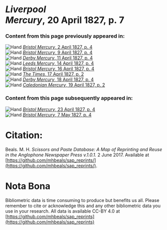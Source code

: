 # *Liverpool Mercury*, 20 April 1827, p. 7  
  
### Content from this page previously appeared in:  
![Hand](http://scissorsandpaste.net/wp-content/uploads/2017/06/smallhandpointer.png) [*Bristol Mercury*, 2 April 1827, p. 4](https://mhbeals.github.io/sap_html/Bristol-Mercury/Bristol-Mercury-2-April-1827-p-4)  
![Hand](http://scissorsandpaste.net/wp-content/uploads/2017/06/smallhandpointer.png) [*Bristol Mercury*, 9 April 1827, p. 4](https://mhbeals.github.io/sap_html/Bristol-Mercury/Bristol-Mercury-9-April-1827-p-4)  
![Hand](http://scissorsandpaste.net/wp-content/uploads/2017/06/smallhandpointer.png) [*Derby Mercury*, 11 April 1827, p. 4](https://mhbeals.github.io/sap_html/Derby-Mercury/Derby-Mercury-11-April-1827-p-4)  
![Hand](http://scissorsandpaste.net/wp-content/uploads/2017/06/smallhandpointer.png) [*Leeds Mercury*, 14 April 1827, p. 4](https://mhbeals.github.io/sap_html/Leeds-Mercury/Leeds-Mercury-14-April-1827-p-4)  
![Hand](http://scissorsandpaste.net/wp-content/uploads/2017/06/smallhandpointer.png) [*Bristol Mercury*, 16 April 1827, p. 4](https://mhbeals.github.io/sap_html/Bristol-Mercury/Bristol-Mercury-16-April-1827-p-4)  
![Hand](http://scissorsandpaste.net/wp-content/uploads/2017/06/smallhandpointer.png) [*The Times*, 17 April 1827, p. 2](https://mhbeals.github.io/sap_html/The-Times/The-Times-17-April-1827-p-2)  
![Hand](http://scissorsandpaste.net/wp-content/uploads/2017/06/smallhandpointer.png) [*Derby Mercury*, 18 April 1827, p. 4](https://mhbeals.github.io/sap_html/Derby-Mercury/Derby-Mercury-18-April-1827-p-4)  
![Hand](http://scissorsandpaste.net/wp-content/uploads/2017/06/smallhandpointer.png) [*Caledonian Mercury*, 19 April 1827, p. 2](https://mhbeals.github.io/sap_html/Caledonian-Mercury/Caledonian-Mercury-19-April-1827-p-2)  
  
### Content from this page subsequently appeared in:  
![Hand](http://scissorsandpaste.net/wp-content/uploads/2017/06/smallhandpointer.png) [*Bristol Mercury*, 23 April 1827, p. 4](https://mhbeals.github.io/sap_html/Bristol-Mercury/Bristol-Mercury-23-April-1827-p-4)  
![Hand](http://scissorsandpaste.net/wp-content/uploads/2017/06/smallhandpointer.png) [*Bristol Mercury*, 7 May 1827, p. 4](https://mhbeals.github.io/sap_html/Bristol-Mercury/Bristol-Mercury-7-May-1827-p-4)  


# Citation: 

Beals. M. H. *Scissors and Paste Database: A Map of Reprinting and Reuse in the Anglophone Newspaper Press v.1.0.1.* 2 June 2017. Available at [https://github.com/mhbeals/sap_reprints/](https://github.com/mhbeals/sap_reprints/). 

# Nota Bona

Bibliometric data is time consuming to produce but benefits us all. Please remember to cite or acknowledge this and any other bibliometric data you use in your research. All data is available CC-BY 4.0 at [https://github.com/mhbeals/sap_reprints](https://github.com/mhbeals/sap_reprints)